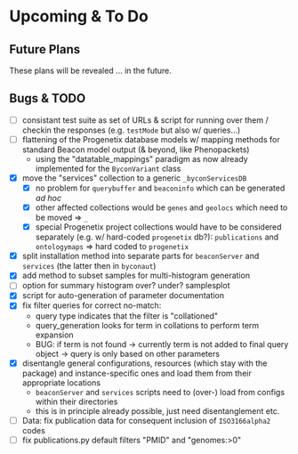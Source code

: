 # Upcoming & To Do

## Future Plans

These plans will be revealed ... in the future.

## Bugs & TODO

* [ ] consistant test suite as set of URLs & script for running over them / checkin
  the responses (e.g. `testMode` but also w/ queries...)
* [ ] flattening of the Progenetix database models w/ mapping methods for
  standard Beacon model output (& beyond, like Phenopackets)
    - using the "datatable_mappings" paradigm as now already implemented for the
      `ByconVariant` class
* [x] move the "services" collection to a generic `_byconServicesDB`
    - [x] no problem for `querybuffer` and `beaconinfo` which can be generated _ad hoc_
    - [x] other affected collections would be `genes` and `geolocs` which need to be moved => `_`
    - [x] special Progenetix project collections would have to be considered
      separately (e.g. w/ hard-coded `progenetix` db?): `publications` and `ontologymaps` => hard coded to `progenetix`
* [x] split installation method into separate parts for `beaconServer` and `services` (the latter then in `byconaut`)
* [x] add method to subset samples for multi-histogram generation
* [ ] option for summary histogram over? under? samplesplot
* [x] script for auto-generation of parameter documentation
* [x] fix filter queries for correct no-match:
    - query type indicates that the filter is "collationed"
    - query_generation looks for term in collations to perform term expansion
    - BUG: if term is not found -> currently term is not added to final query
      object -> query is only based on other parameters
* [x] disentangle general configurations, resources (which stay with the package)
  and instance-specific ones and load them from their appropriate locations
    - `beaconServer` and `services` scripts need to (over-) load from configs
      within their directories
    - this is in principle already possible, just need disentanglement etc.
* [ ] Data: fix publication data for consequent inclusion of `ISO3166alpha2` codes
* [ ] fix publications.py default filters "PMID" and "genomes:>0"
